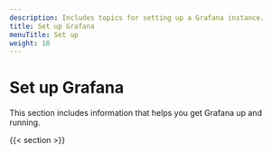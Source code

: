 ```yaml
---
description: Includes topics for setting up a Grafana instance.
title: Set up Grafana
menuTitle: Set up
weight: 10
---
```


# Set up Grafana

This section includes information that helps you get Grafana up and running.

{{< section >}}
